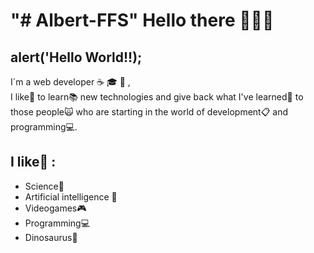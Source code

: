 "# Albert-FFS" 
Hello there 👋👋👋
===========

alert('Hello World!!);
----------------------

I´m a web developer ☕ 🎓 🐺 ,  
I like💓 to learn📚 new technologies and give back what I've learned🧞 to those people🙀 who are starting in the world of development📋 and programming💻.

I like💓 :
----------

*   Science🔬
*   Artificial intelligence 🤖
*   Videogames🎮
*   Programming💻
*   Dinosaurus🦖
